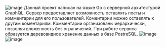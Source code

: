 ![image](https://github.com/VadimRight/GraphQLOzon/assets/116267906/d65b648b-b861-44b6-a4af-bc50a8bf355a)
Данный проект написан на языке Go с серверной архитектурой GraphQL.
Сервер предоставляет возможность оставлять посты и комментарии для его пользователей. Коментарии можно оставлять к другим коментариям.
Комментарии организованы иерархически, позволяя вложенность без ограничений. При работе сервиса образуется деревовидное хранение данных в базе PostreSQL.
![image](https://github.com/VadimRight/GraphQLOzon/assets/116267906/2267ff20-1f97-4be3-945b-861be61711ba)
![image](https://github.com/VadimRight/GraphQLOzon/assets/116267906/515ab9b8-f609-48de-8a00-10af6aa6c778)
